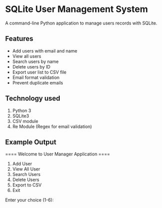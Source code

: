 
# SQLite User Management System 

A command-line Python application to manage users records with SQLite.

## Features 

- Add users with email and name
- View all users
- Search users by name
- Delete users by ID
- Export user list to CSV file
- Email format validation
- Prevent duplicate emails

## Technology used
1. Python 3
2. SQLite3
3. CSV module
4. Re Module (Regex for email validation)

## Example Output 
==== Welcome to User Manager Application ====
1. Add User
2. View All User
3. Search Users
4. Delete Users
5. Export to CSV
6. Exit

Enter your choice (1-6):